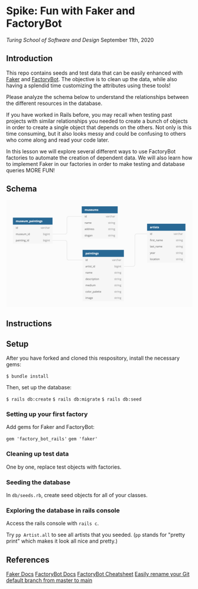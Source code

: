 # Spike: Fun with Faker and FactoryBot

*Turing School of Software and Design*
September 11th, 2020

## Introduction

This repo contains seeds and test data that can be easily enhanced with [Faker](https://github.com/faker-ruby/faker) and [FactoryBot](https://github.com/thoughtbot/factory_bot/blob/master/GETTING_STARTED.md). The objective is to clean up the data, while also having a splendid time customizing the attributes using these tools!

Please analyze the schema below to understand the relationships between the different resources in the database.

If you have worked in Rails before, you may recall when testing past projects with similar relationships you needed to create a bunch of objects in order to create a single object that depends on the others. Not only is this time consuming, but it also looks messy and could be confusing to others who come along and read your code later.

In this lesson we will explore several different ways to use FactoryBot factories to automate the creation of dependent data. We will also learn how to implement Faker in our factories in order to make testing and database queries MORE FUN!

## Schema

![Schema](/public/schema.png)

## Instructions

## Setup

After you have forked and cloned this respository, install the necessary gems:

`$ bundle install`

Then, set up the database:

`$ rails db:create`
`$ rails db:migrate`
`$ rails db:seed`

### Setting up your first factory

Add gems for Faker and FactoryBot:

`gem 'factory_bot_rails'`
`gem 'faker'`

### Cleaning up test data

One by one, replace test objects with factories.

### Seeding the database

In `db/seeds.rb`, create seed objects for all of your classes.

### Exploring the database in rails console

Access the rails console with `rails c`.

Try `pp Artist.all` to see all artists that you seeded. (`pp` stands for "pretty print" which makes it look all nice and pretty.)

## References

[Faker Docs](https://github.com/faker-ruby/faker)
[FactoryBot Docs](https://github.com/thoughtbot/factory_bot/blob/master/GETTING_STARTED.md)
[FactoryBot Cheatsheet](https://devhints.io/factory_bot)
[Easily rename your Git default branch from master to main](https://www.hanselman.com/blog/EasilyRenameYourGitDefaultBranchFromMasterToMain.aspx)
